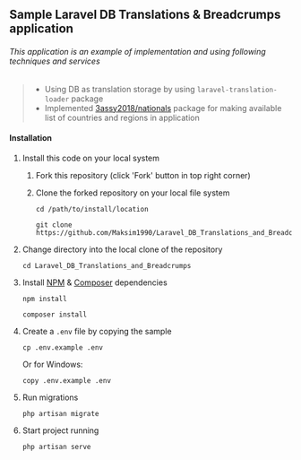 ## Sample Laravel DB Translations & Breadcrumps application

###### This application is an example of implementation and using following techniques and services

> - Using DB as translation storage by using `laravel-translation-loader` package
> - Implemented [3assy2018/nationals](https://github.com/3assy2018/nationals) package for making available list of countries and regions in application


#### Installation

1. Install this code on your local system
     
    1. Fork this repository (click 'Fork' button in top right corner)
    2. Clone the forked repository on your local file system
    
        ```
        cd /path/to/install/location
        
        git clone https://github.com/Maksim1990/Laravel_DB_Translations_and_Breadcrumps.git
        ```

2. Change directory into the local clone of the repository

    ```
    cd Laravel_DB_Translations_and_Breadcrumps
    ```

3. Install [NPM](https://getcomposer.org) & [Composer](https://getcomposer.org) dependencies

    ```
    npm install
    
    composer install
    ```

4. Create a `.env` file by copying the sample

    ```
    cp .env.example .env
    ```
    
    Or for Windows:
    
    ```
    copy .env.example .env
    ```
    
5. Run migrations

    ```
    php artisan migrate
    ```

6. Start project running

    ```
    php artisan serve
    ```


